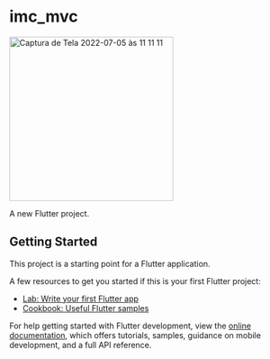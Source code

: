 # imc_mvc

<img width="291" alt="Captura de Tela 2022-07-05 às 11 11 11" src="https://user-images.githubusercontent.com/19657197/177348335-54fda276-eb11-4178-9366-4d49a56d5616.png">


A new Flutter project.

## Getting Started

This project is a starting point for a Flutter application.

A few resources to get you started if this is your first Flutter project:

- [Lab: Write your first Flutter app](https://docs.flutter.dev/get-started/codelab)
- [Cookbook: Useful Flutter samples](https://docs.flutter.dev/cookbook)

For help getting started with Flutter development, view the
[online documentation](https://docs.flutter.dev/), which offers tutorials,
samples, guidance on mobile development, and a full API reference.
